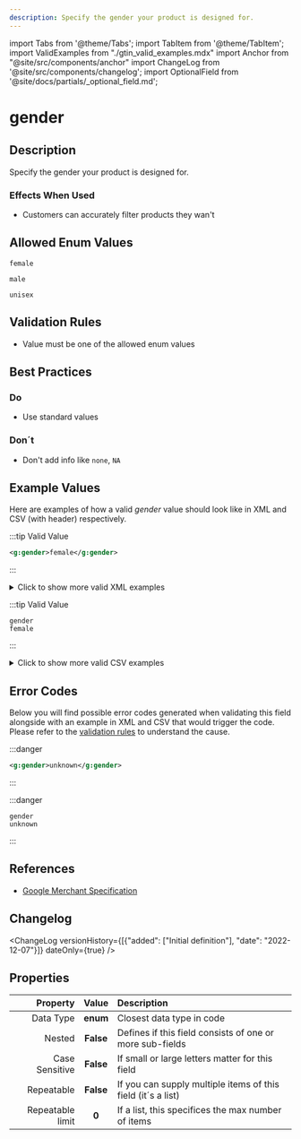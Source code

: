 ```yaml
---
description: Specify the gender your product is designed for.
---
```


import Tabs from '@theme/Tabs';
import TabItem from '@theme/TabItem';
import ValidExamples from "./gtin_valid_examples.mdx"
import Anchor from "@site/src/components/anchor"
import ChangeLog from '@site/src/components/changelog';
import OptionalField from '@site/docs/partials/_optional_field.md';

# gender

<OptionalField/>

## Description

Specify the gender your product is designed for.



### Effects When Used

- Customers can accurately filter products they wan't






## Allowed Enum Values

```
female
```
```
male
```
```
unisex
```


## Validation Rules

- Value must be one of the allowed enum values


## Best Practices


### Do

- Use standard values



### Don´t

- Don't add info like `none`, `NA`




## Example Values

Here are examples of how a valid *gender* value  should look like in XML and CSV (with header) respectively.

<Tabs>
  <TabItem value="valid_xml" label="XML" default>

:::tip Valid Value

```xml
<g:gender>female</g:gender>
```

:::

<details>
  <summary>Click to show more valid XML examples</summary>
  <div>

```xml
<g:gender>female</g:gender>
```

```xml
<g:gender>male</g:gender>
```

```xml
<g:gender>unisex</g:gender>
```


  </div>
</details>

 </TabItem>
  <TabItem value="valid_csv" label="CSV">

:::tip Valid Value

```csv
gender
female
```

:::

<details>
  <summary>Click to show more valid CSV examples</summary>
  <div>

```csv
gender
female
```

```csv
gender
male
```

```csv
gender
unisex
```


  </div>
</details>

  </TabItem>
</Tabs>

## Error Codes

Below you will find possible error codes generated when validating this field alongside with an example in XML and CSV that would trigger the code. Please refer to the [validation rules](#validation-rules) to understand the cause.

<Tabs>
  <TabItem value="invalid_xml" label="XML" default>

:::danger <Anchor id="validation_invalid_enum" title="validation_invalid_enum" /> 

```xml
<g:gender>unknown</g:gender>
```

:::


 </TabItem>
  <TabItem value="invalid_csv" label="CSV">

:::danger <Anchor id="validation_invalid_enum" title="validation_invalid_enum" /> 

```csv
gender
unknown
```

:::


  </TabItem>
</Tabs>

## References
- [Google Merchant Specification](https://support.google.com/merchants/answer/6324479)

## Changelog
<ChangeLog versionHistory={[{"added": ["Initial definition"], "date": "2022-12-07"}]} dateOnly={true} />

## Properties

|     **Property** |         **Value**          | **Description**                                              |
|-----------------:|:--------------------------:|:-------------------------------------------------------------|
|        Data Type |    **enum**     | Closest data type in code                                    |
|           Nested |      **False**      | Defines if this field consists of one or more sub-fields     |
|   Case Sensitive |  **False**  | If small or large letters matter for this field              |
|       Repeatable |    **False**    | If you can supply multiple items of this field (it´s a list) |
| Repeatable limit | **0** | If a list, this specifices the max number of items           |
